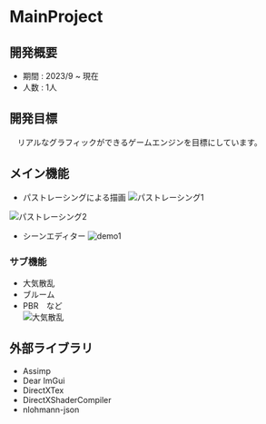 # MainProject

## 開発概要
- 期間 : 2023/9 ~ 現在
- 人数 : 1人

## 開発目標
　リアルなグラフィックができるゲームエンジンを目標にしています。

## メイン機能
- パストレーシングによる描画
![パストレーシング1](https://github.com/user-attachments/assets/0c2965e4-12c0-45b2-a0ce-343d346e467c)

![パストレーシング2](https://github.com/user-attachments/assets/abb1bde6-14ef-402f-8705-4cdc44479dea)

- シーンエディター
![demo1](https://github.com/user-attachments/assets/8f89289e-c08d-4995-9b4d-6d66262a8ff3)

### サブ機能
- 大気散乱
- ブルーム
- PBR　など\
![大気散乱](https://github.com/user-attachments/assets/11bf473c-85fc-4f8d-ac11-77eed10e54be)

## 外部ライブラリ
- Assimp
- Dear ImGui
- DirectXTex
- DirectXShaderCompiler
- nlohmann-json
